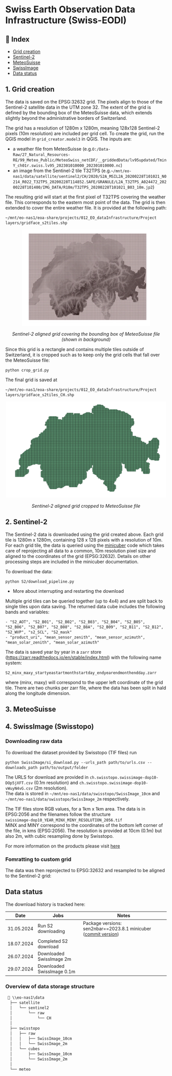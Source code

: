 # Swiss Earth Observation Data Infrastructure (Swiss-EODI)

## :ledger: Index

- [Grid creation](#grid-creation) 
- [Sentinel-2](#Sentinel-2)
- [MeteoSuisse](#MeteoSuisse)
- [SwissImage](#SwissImage)
- [Data status](#Data-status)

<a name="grid-creation"></a>
## 1. Grid creation

The data is saved on the EPSG:32632 grid. The pixels align to those of the Sentinel-2 satellite data in the UTM zone 32. The extent of the grid is defined by the bounding box of the MeteoSuisse data, which extends slightly beyond the administrative borders of Switzerland. 

The grid has a resolution of 1280m x 1280m, meaning 128x128 Sentinel-2 pixels (10m resolution) are included per grid cell. To create the grid, run the QGIS model in `grid_creator.model3` in QGIS. The inputs are:
- a weather file from MeteoSuisse (e.g.`O:/Data-Raw/27_Natural_Resources-RE/99_Meteo_Public/MeteoSwiss_netCDF/__griddedData/lv95updated/TminY_ch01r.swiss.lv95_202301010000_202301010000.nc`)
- an image from the Sentinel-2 tile T32TPS (e.g.`~/mnt/eo-nas1/data/satellite/sentinel2/CH/2020/S2A_MSIL2A_20200228T101021_N0214_R022_T32TPS_20200228T114852.SAFE/GRANULE/L2A_T32TPS_A024472_20200228T101400/IMG_DATA/R10m/T32TPS_20200228T101021_B03_10m.jp2`)

The resulting grid will start at the first pixel of T32TPS covering the weather file. This corresponds to the eastern most point of the data. The grid is then extended to cover the entire weather file. It is provided at the following path:
```
~/mnt/eo-nas1/eoa-share/projects/012_EO_dataInfrastructure/Project layers/gridface_s2tiles.shp
```

<p align="center">
  <img src="img/grid_all.png" width="400" height="300">
</p>
<p align="center">
    <em>Sentinel-2 aligned grid covering the bounding box of MeteoSuisse file (shown in background)</em>
</p>


Since this grid is a rectangle and contains multiple tiles outside of Switzerland, it is cropped such as to keep only the grid cells that fall over the MeteoSuisse file:
```
python crop_grid.py
```

The final grid is saved at
```
~/mnt/eo-nas1/eoa-share/projects/012_EO_dataInfrastructure/Project layers/gridface_s2tiles_CH.shp
```

<p align="center">
  <img src="img/grid_CH.png" width="500" height="300">
</p>
<p align="center">
    <em>Sentinel-2 aligned grid cropped to MeteoSuisse file</em>
</p>


## 2. Sentinel-2 

The Sentinel-2 data is downloaded using the grid created above. Each grid tile is 1280m x 1280m, containing 128 x 128 pixels with a resolution of 10m.\
For each grid tile, the data is queried using the [minicuber](https://github.com/EOA-team/minicuber/tree/main) code which takes care of reprojecting all data to a common, 10m resolution pixel size and aligned to the coordinates of the grid (EPSG:32632). Details on other processing steps are included in the minicuber documentation.

To download the data:
```
python S2/download_pipeline.py
```

- More about interrupting and restarting the download

Multiple grid tiles can be queried together (up to 4x4) and are split back to single tiles upon data saving. The returned data cube includes the following bands and variables:
```
- "S2_AOT", "S2_B01", "S2_B02", "S2_B03", "S2_B04", "S2_B05", "S2_B06", "S2_B07", "S2_B08", "S2_B8A", "S2_B09", "S2_B11", "S2_B12", "S2_WVP", "s2_SCL", "S2_mask"
- "product_uri", "mean_sensor_zenith", "mean_sensor_azimuth", "mean_solar_zenith", "mean_solar_azimuth"
```

The data is saved year by year in a `zarr` store (https://zarr.readthedocs.io/en/stable/index.html) with the following name system:
```
S2_minx_maxy_startyeastartmonthstartday_endyearendmonthendday.zarr
```
where (minx, maxy) will correspond to the upper left coordinate of the grid tile. There are two chunks per zarr file, where the data has been split in hald along the longitude dimension.

## 3. MeteoSuisse

## 4. SwissImage (Swisstopo)
### Downloading raw data

To download the dataset provided by Swisstopo (TIF files) run
```
python SwissImage/si_download.py --urls_path path/to/urls.csv --downloads_path path/to/output/folder
```

The URLS for download are provided in `ch.swisstopo.swissimage-dop10-DOp5jXFT.csv` (0.1m resolution) and `ch.swisstopo.swissimage-dop10-vWuyN4vG.csv` (2m resolution).\
The data is stored in `~/mnt/eo-nas1/data/swisstopo/SwissImage_10cm` and `~/mnt/eo-nas1/data/swisstopo/SwissImage_2m` respectively.

The TIF files store RGB values, for a 1km x 1km area. The data is in EPSG:2056 and the filenames follow the structure\
`swissimage-dop10_YEAR_MINX_MINY_RESOLUTION_2056.tif`\
MINX and MINY correspond to the coordinates of the bottom left corner of the file, in kms (EPSG:2056). The resolution is provided at 10cm (0.1m) but also 2m,
with cubic resampling done by Swisstopo.

For more information on the products please visit [here](https://www.swisstopo.admin.ch/en/orthoimage-swissimage-10)

### Fomratting to custom grid

The data was then reprojected to EPSG:32632 and resampled to be aligned to the Sentinel-2 grid:

## Data status

The download history is tracked here:

| Date | Jobs | Notes | 
| --------- | ------------ | ------------ |
| 31.05.2024| Run S2 downloading | Package versions: sen2nbar==2023.8.1  minicuber ([commit version](https://github.com/EOA-team/minicuber/tree/14eb81ee93f91c0076e21debf23e4a82e6d7cc9e))| 
| 18.07.2024| Completed S2 download | | 
| 26.07.2024| Downloaded SwissImage 2m | | 
| 29.07.2024| Downloaded SwissImage 0.1m | | 


### Overview of data storage structure
```
 📁 \\eo-nas1\data
  ├── satellite
  │   └── sentinel2
  │       └── raw
  │           └── CH
  │   
  ├── swisstopo
  │   ├── raw
  │   │   ├── SwissImage_10cm
  │   │   └── SwissImage_2m
  │   └── cubes
  │       ├── SwissImage_10cm
  │       └── SwissImage_2m
  │
  └── meteo
```



